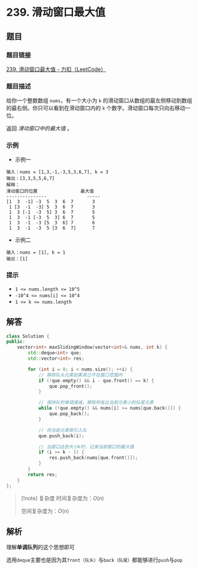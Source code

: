 # 239. 滑动窗口最大值
## 题目

### 题目链接
[239. 滑动窗口最大值 - 力扣（LeetCode）](https://leetcode.cn/problems/sliding-window-maximum/description/)

### 题目描述
给你一个整数数组 `nums`，有一个大小为 `k` 的滑动窗口从数组的最左侧移动到数组的最右侧。你只可以看到在滑动窗口内的 `k` 个数字。滑动窗口每次只向右移动一位。

返回 _滑动窗口中的最大值_ 。

### 示例
- 示例一
```text
输入：nums = [1,3,-1,-3,5,3,6,7], k = 3
输出：[3,3,5,5,6,7]
解释：
滑动窗口的位置                最大值
---------------               -----
[1  3  -1] -3  5  3  6  7       3
 1 [3  -1  -3] 5  3  6  7       3
 1  3 [-1  -3  5] 3  6  7       5
 1  3  -1 [-3  5  3] 6  7       5
 1  3  -1  -3 [5  3  6] 7       6
 1  3  -1  -3  5 [3  6  7]      7
```
- 示例二
```text
输入：nums = [1], k = 1
输出：[1]
```

### 提示
- `1 <= nums.length <= 10^5`
- `-10^4 <= nums[i] <= 10^4`
- `1 <= k <= nums.length`

## 解答

```Cpp
class Solution {
public:
    vector<int> maxSlidingWindow(vector<int>& nums, int k) {
        std::deque<int> que;
        std::vector<int> res;

        for (int i = 0; i < nums.size(); ++i) {
            // 移除队头元素如果其已不在窗口范围内
            if (!que.empty() && i - que.front() == k) {
                que.pop_front();
            }

            // 保持队列单调递减，移除所有比当前元素小的队尾元素
            while (!que.empty() && nums[i] >= nums[que.back()]) {
                que.pop_back();
            }

            // 将当前元素索引入队
            que.push_back(i);

            // 当窗口达到大小k时，记录当前窗口的最大值
            if (i >= k - 1) {
                res.push_back(nums[que.front()]);
            }
        }
        return res;
    }
};

```

>[!note] 复杂度
>时间复杂度为：$O(n)$
>
>空间复杂度为：$O(n)$


## 解析

理解**单调队列**的这个思想即可

选用`deque`主要也是因为其`front（队头）`与`back（队尾）`都能够进行`push`与`pop`

